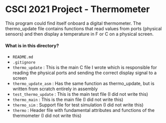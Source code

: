 # CSCI 2021 Project - Thermometer

This program could find itself onboard a digital thermometer. The thermo_update file contains functions that read values from ports (physical sensors) and then display a temperature in F or C on a physical screen.

#### What is in this directory?
<ul>
  <li>  <code>README.md</code>
  <li>  <code>.gitignore</code>
  <li>  <code>thermo_update</code> : This is the main C file I wrote which is responsible for reading the physical ports and sending the correct display signal to a screen
  <li>  <code>thermo_update_asm</code> : Has the same function as thermo_update, but is written from scratch entirely in assembly
  
  <li>  <code>test_thermo_update</code> : This is the main test file (I did not write this)
  <li>  <code>thermo_main</code> : This is the main file (I did not write this)
  <li>  <code>thermo_sim</code> : Support file for test simulation (I did not write this)
  <li>  <code>thermo</code> : Header file with fundamental attributes and functions of the thermometer (I did not write this)
</ul>

